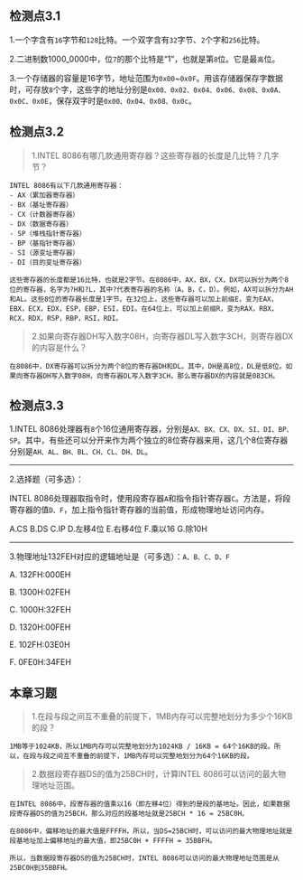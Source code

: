 ## 检测点3.1
1.一个字含有`16`字节和`128`比特。一个双字含有`32`字节、`2`个字和`256`比特。

2.二进制数1000_0000中，位`7`的那个比特是“1”，也就是第`8`位。它是最`高`位。

3.一个存储器的容量是16字节，地址范围为`0x00`~`0x0F`。用该存储器保存字数据时，可存放`8`个字，这些字的地址分别是`0x00、0x02、0x04、0x06、0x08、0x0A、0x0C、0x0E`，保存双字时是`0x00、0x04、0x08、0x0c`。

## 检测点3.2
> 1.INTEL 8086有哪几款通用寄存器？这些寄存器的长度是几比特？几字节？
```
INTEL 8086有以下几款通用寄存器：
- AX（累加器寄存器）
- BX（基址寄存器）
- CX（计数器寄存器）
- DX（数据寄存器）
- SP（堆栈指针寄存器）
- BP（基指针寄存器）
- SI（源变址寄存器）
- DI（目的变址寄存器）

这些寄存器的长度都是16比特，也就是2字节。在8086中，AX，BX，CX，DX可以拆分为两个8位的寄存器，名字为?H和?L，其中?代表寄存器的名称（A，B，C，D）。例如，AX可以拆分为AH和AL。这些8位的寄存器长度是1字节。在32位上，这些寄存器可以加上前缀E，变为EAX，EBX，ECX，EDX，ESP，EBP，ESI，EDI。在64位上，可以加上前缀R，变为RAX，RBX，RCX，RDX，RSP，RBP，RSI，RDI。
```
> 2.如果向寄存器DH写入数字08H，向寄存器DL写入数字3CH，则寄存器DX的内容是什么？
```
在8086中，DX寄存器可以拆分为两个8位的寄存器DH和DL。其中，DH是高8位，DL是低8位。如果向寄存器DH写入数字08H，向寄存器DL写入数字3CH，那么寄存器DX的内容就是083CH。
```

## 检测点3.3
1.INTEL 8086处理器有`8`个16位通用寄存器，分别是`AX、BX、CX、DX、SI、DI、BP、SP`。其中，有些还可以分开来作为两个独立的8位寄存器来用，这几个8位寄存器分别是`AH、AL、BH、BL、CH、CL、DH、DL`。

---

2.选择题（可多选）：

INTEL 8086处理器取指令时，使用段寄存器`A`和指令指针寄存器`C`。方法是，将段寄存器的值`D、F`，加上指令指针寄存器的当前值，形成物理地址访问内存。


A.CS  B.DS  C.IP  D.左移4位  E.右移4位  F.乘以16  G.除10H

---

3.物理地址132FEH对应的逻辑地址是（可多选）：`A、B、C、D、F`

A. 132FH:000EH

B. 1300H:02FEH

C. 1000H:32FEH

D. 1320H:00FEH

E. 102FH:03E0H

F. 0FE0H:34FEH

## 本章习题
> 1.在段与段之间互不重叠的前提下，1MB内存可以完整地划分为多少个16KB的段？
```
1MB等于1024KB，所以1MB内存可以完整地划分为1024KB / 16KB = 64个16KB的段。所以，在段与段之间互不重叠的前提下，1MB内存可以完整地划分为64个16KB的段。
```
> 2.数据段寄存器DS的值为25BCH时，计算INTEL 8086可以访问的最大物理地址范围。
```
在INTEL 8086中，段寄存器的值乘以16（即左移4位）得到的是段的基地址。因此，如果数据段寄存器DS的值为25BCH，那么对应的段基地址就是25BCH * 16 = 25BC0H。

在8086中，偏移地址的最大值是FFFFH，所以，当DS=25BCH时，可以访问的最大物理地址就是段基地址加上偏移地址的最大值，即25BC0H + FFFFH = 35BBFH。

所以，当数据段寄存器DS的值为25BCH时，INTEL 8086可以访问的最大物理地址范围是从25BC0H到35BBFH。
```
